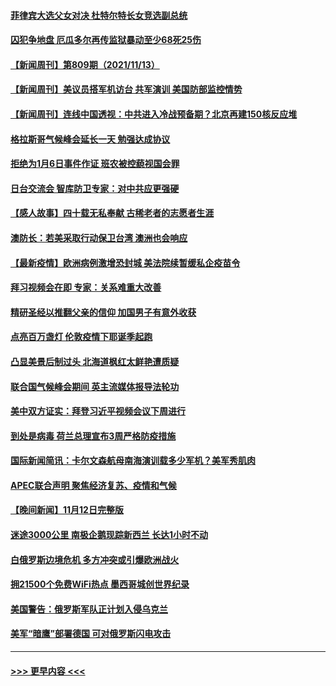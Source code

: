 #### [菲律宾大选父女对决 杜特尔特长女竞选副总统](../pages/prog202/a103268569.md?t=11141450) 
#### [囚犯争地盘 厄瓜多尔再传监狱暴动至少68死25伤](../pages/prog202/a103268522.md?t=11141450) 
#### [【新闻周刊】第809期（2021/11/13）](../pages/prog202/a103268412.md?t=11141450) 
#### [【新闻周刊】美议员搭军机访台 共军演训 美国防部监控情势](../pages/prog202/a103268324.md?t=11141450) 
#### [【新闻周刊】连线中国透视：中共进入冷战预备期？北京再建150核反应堆](../pages/prog202/a103268309.md?t=11141450) 
#### [格拉斯哥气候峰会延长一天 勉强达成协议](../pages/prog202/a103268320.md?t=11141450) 
#### [拒绝为1月6日事件作证 班农被控藐视国会罪](../pages/prog202/a103268299.md?t=11141450) 
#### [日台交流会 智库防卫专家：对中共应更强硬](../pages/prog202/a103268209.md?t=11141450) 
#### [【感人故事】四十载无私奉献 古稀老者的志愿者生涯](../pages/prog202/a103268195.md?t=11141450) 
#### [澳防长：若美采取行动保卫台湾 澳洲也会响应](../pages/prog202/a103268180.md?t=11141450) 
#### [【最新疫情】欧洲病例激增恐封城 美法院续暂缓私企疫苗令](../pages/prog202/a103268156.md?t=11141450) 
#### [拜习视频会在即 专家：关系难重大改善](../pages/prog202/a103268138.md?t=11141450) 
#### [精研圣经以推翻父亲的信仰 加国男子有意外收获](../pages/prog202/a103268086.md?t=11141450) 
#### [点亮百万盏灯 伦敦疫情下耶诞季起跑](../pages/prog202/a103267948.md?t=11141450) 
#### [凸显美景后制过头 北海道枫红太鲜艳遭质疑](../pages/prog202/a103267899.md?t=11141450) 
#### [联合国气候峰会期间 英主流媒体报导法轮功](../pages/prog202/a103267905.md?t=11141450) 
#### [美中双方证实：拜登习近平视频会议下周进行](../pages/prog202/a103267849.md?t=11141450) 
#### [到处是病毒 荷兰总理宣布3周严格防疫措施](../pages/prog202/a103267840.md?t=11141450) 
#### [国际新闻简讯：卡尔文森航母南海演训载多少军机？美军秀肌肉](../pages/prog202/a103266636.md?t=11141450) 
#### [APEC联合声明 聚焦经济复苏、疫情和气候](../pages/prog202/a103267870.md?t=11141450) 
#### [【晚间新闻】11月12日完整版](../pages/prog202/a103267760.md?t=11141450) 
#### [迷途3000公里 南极企鹅现踪新西兰 长达1小时不动](../pages/prog202/a103267740.md?t=11141450) 
#### [白俄罗斯边境危机 多方冲突或引爆欧洲战火](../pages/prog202/a103267624.md?t=11141450) 
#### [拥21500个免费WiFi热点 墨西哥城创世界纪录](../pages/prog202/a103267171.md?t=11141450) 
#### [美国警告：俄罗斯军队正计划入侵乌克兰](../pages/prog202/a103267562.md?t=11141450) 
#### [美军“暗鹰”部署德国 可对俄罗斯闪电攻击](../pages/prog202/a103267549.md?t=11141450) 

----
#### [ >>> 更早内容 <<< ](../indexes/prog202-earlier.md)
